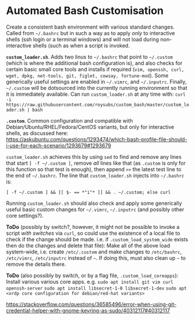# Automated Bash Customisation

Create a consistent bash environment with various standard changes. Called from `~/.bashrc` but in such a way as to apply *only* to interactive shells (ssh login or a terminal windows) and will not load during non-interactive shells (such as when a script is invoked.

**`custom_loader.sh`**. Adds two linus to `~/.bashrc` that point to `~/.custom` (which is where the additional bash configuration is), and also checks for certain basic small core tools and installs if required (`vim, openssh, curl, wget, dpkg, net-tools, git, figlet, cowsay, fortune-mod`). Some generically useful settings are enabled in `~/.vimrc`, and `~/.inputrc`. Finally, `~/.custom` will be dotsourced into the currently running environment so that it is immediately available. Can run `custom_loader.sh` at any time with:
`curl -i https://raw.githubusercontent.com/roysubs/custom_bash/master/custom_loader.sh | bash`

**`.custom`**. Common configuration and compatible with Debian/Ubuntu/RHEL/Fedora/CentOS variants, but only for interactive shells, as discussed here: https://askubuntu.com/questions/1293474/which-bash-profile-file-should-i-use-for-each-scenario/1293679#1293679

`custom_loader.sh` achieves this by using `sed` to find and remove any lines that start `[ -f ~/.custom ]`, remove *all* lines like that (as `.custom` is only for this function so that test is enough), then append `>>` the latest test line to the end of `~/.bashrc`. The line that `custom_loader.sh` injects into `~/.bashrc` is:

`[ -f ~/.custom ] && [[ $- == *"i"* ]] && . ~/.custom; else curl`

Running `custom_loader.sh` should also check and apply some generically useful basic custom changes for `~/.vimrc`, `~/.inputrc` (and possibly other core settings?).

**ToDo** (possibly by switch?, however, it might not be possible to invoke a script *with switches* via `curl`, so could use the existence of a local file to check if the change should be made. i.e. if `.custom_load_system_wide` exists then do the changes and delete that file): Make all of the above load system-wide, i.e. create `/etc/.custom` and make changes to `/etc/bashrc`, `/etc/vimrc`, `/etc/inputrc` instead of `~`. If doing this, must also clean up `~` to remove the details there.

**ToDo** (also possibly by switch, or by a flag file, `.custom_load_coreapps`): Install various various core apps. e.g.
`sudo apt install git vim curl openssh-server`
`sudo apt install libsecret-1-0 libsecret-1-dev`
`sudo apt <xrdp core configuration for debian/red-hat variants>`

https://stackoverflow.com/questions/36585496/error-when-using-git-credential-helper-with-gnome-keyring-as-sudo/40312117#40312117

